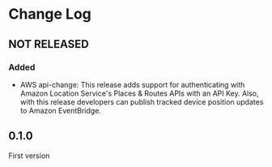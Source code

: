 # Change Log

## NOT RELEASED

### Added

- AWS api-change: This release adds support for authenticating with Amazon Location Service's Places & Routes APIs with an API Key. Also, with this release developers can publish tracked device position updates to Amazon EventBridge.

## 0.1.0

First version
